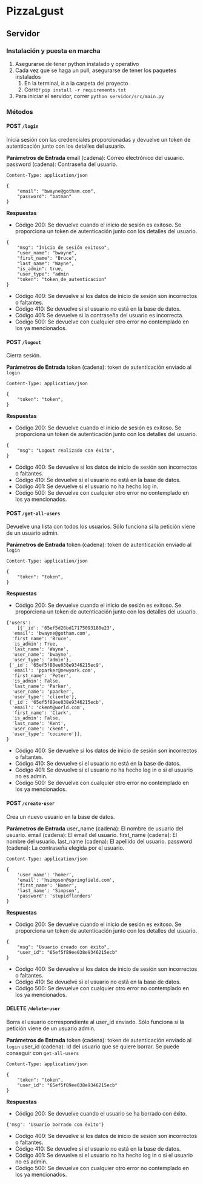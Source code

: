 # PizzaLgust

## Servidor
### Instalación y puesta en marcha
1. Asegurarse de tener python instalado y operativo
2. Cada vez que se haga un pull, asegurarse de tener los paquetes instalados
   1. En la terminal, ir a la carpeta del proyecto
   2. Correr `pip install -r requirements.txt`
3. Para iniciar el servidor, correr `python servidor/src/main.py`

### Métodos
####  POST `/login`
Inicia sesión con las credenciales proporcionadas y devuelve un token de autenticación junto con los detalles del usuario.

**Parámetros de Entrada**
email (cadena): Correo electrónico del usuario.
password (cadena): Contraseña del usuario.
```POST /login HTTP/1.1
Content-Type: application/json

{
    "email": "bwayne@gotham.com",
    "password": "batman"
}
```
**Respuestas**
- Código 200: Se devuelve cuando el inicio de sesión es exitoso. Se proporciona un token de autenticación junto con los detalles del usuario.
```
{
    "msg": "Inicio de sesión exitoso",
    "user_name": "bwayne",
    "first_name": "Bruce",
    "last_name": "Wayne",
    "is_admin": true,
    "user_type": "admin
    "token": "token_de_autenticacion"
}
```

- Código 400: Se devuelve si los datos de inicio de sesión son incorrectos o faltantes.
- Código 410: Se devuelve si el usuario no está en la base de datos.
- Código 401: Se devuelve si la contraseña del usuario es incorrecta.
- Código 500: Se devuelve con cualquier otro error no contemplado en los ya mencionados.

####  POST `/logout`
Cierra sesión.

**Parámetros de Entrada**
token (cadena): token de autenticación enviado al `login`

```POST /logout HTTP/1.1
Content-Type: application/json

{
    "token": "token",
}
```
**Respuestas**
- Código 200: Se devuelve cuando el inicio de sesión es exitoso. Se proporciona un token de autenticación junto con los detalles del usuario.
```
{
    "msg": "Logout realizado con éxito",
}
```

- Código 400: Se devuelve si los datos de inicio de sesión son incorrectos o faltantes.
- Código 410: Se devuelve si el usuario no está en la base de datos.
- Código 401: Se devuelve si el usuario no ha hecho log in. 
- Código 500: Se devuelve con cualquier otro error no contemplado en los ya mencionados.

####  POST `/get-all-users`
Devuelve una lista con todos los usuarios. Sólo funciona si la petición viene de un usuario admin.

**Parámetros de Entrada**
token (cadena): token de autenticación enviado al `login`

```POST /get-all-users HTTP/1.1
Content-Type: application/json

{
    "token": "token",
}
```
**Respuestas**
- Código 200: Se devuelve cuando el inicio de sesión es exitoso. Se proporciona un token de autenticación junto con los detalles del usuario.
```
{'users': 
    [{'_id': '65ef5d26bd17175093180e23',
  'email': 'bwayne@gotham.com',
  'first_name': 'Bruce',
  'is_admin': True,
  'last_name': 'Wayne',
  'user_name': 'bwayne',
  'user_type': 'admin'},
 {'_id': '65ef5f88ee038e9346215ec9',
  'email': 'pparker@newyork.com',
  'first_name': 'Peter',
  'is_admin': False,
  'last_name': 'Parker',
  'user_name': 'pparker',
  'user_type': 'cliente'},
 {'_id': '65ef5f89ee038e9346215ecb',
  'email': 'ckent@world.com',
  'first_name': 'Clark',
  'is_admin': False,
  'last_name': 'Kent',
  'user_name': 'ckent',
  'user_type': 'cocinero'}],
}
```

- Código 400: Se devuelve si los datos de inicio de sesión son incorrectos o faltantes.
- Código 410: Se devuelve si el usuario no está en la base de datos.
- Código 401: Se devuelve si el usuario no ha hecho log in o si el usuario no es admin.
- Código 500: Se devuelve con cualquier otro error no contemplado en los ya mencionados.

####  POST `/create-user`
Crea un nuevo usuario en la base de datos.

**Parámetros de Entrada**
user_name (cadena): El nombre de usuario del usuario.
email (cadena): El email del usuario.
first_name (cadena): El nombre del usuario.
last_name (cadena): El apellido del usuario.
password (cadena): La contraseña elegida por el usuario.

```POST /create-user HTTP/1.1
Content-Type: application/json

{
    'user_name': 'homer',
    'email': 'hsimpson@springfield.com',
    'first_name': 'Homer',
    'last_name': 'Simpson',
    'password': 'stupidflanders'
}
```
**Respuestas**
- Código 200: Se devuelve cuando el inicio de sesión es exitoso. Se proporciona un token de autenticación junto con los detalles del usuario.
```
{
    "msg": "Usuario creado con éxito",
    "user_id": "65ef5f89ee038e9346215ecb"
}
```

- Código 400: Se devuelve si los datos de inicio de sesión son incorrectos o faltantes.
- Código 410: Se devuelve si el usuario no está en la base de datos.
- Código 500: Se devuelve con cualquier otro error no contemplado en los ya mencionados.

####  DELETE `/delete-user`
Borra el usuario correspondiente al user_id enviado. Sólo funciona si la petición viene de un usuario admin.

**Parámetros de Entrada**
token (cadena): token de autenticación enviado al `login`
user_id (cadena): Id del usuario que se quiere borrar. Se puede conseguir con `get-all-users`

```DELETE /delete-user HTTP/1.1
Content-Type: application/json

{
    "token": "token",
    "user_id": "65ef5f89ee038e9346215ecb"
}
```
**Respuestas**
- Código 200: Se devuelve cuando el usuario se ha borrado con éxito.
```
{'msg': 'Usuario borrado con éxito'}
```

- Código 400: Se devuelve si los datos de inicio de sesión son incorrectos o faltantes.
- Código 410: Se devuelve si el usuario no está en la base de datos.
- Código 401: Se devuelve si el usuario no ha hecho log in o si el usuario no es admin.
- Código 500: Se devuelve con cualquier otro error no contemplado en los ya mencionados.